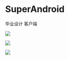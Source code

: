 # SuperAndroid
毕业设计   客户端

![](http://wx3.sinaimg.cn/mw690/00637drdgy1fgrzw9rggxj30au0j8n27.jpg)

![](http://wx2.sinaimg.cn/mw690/00637drdgy1fgrzwvmky8j30a50gogs4.jpg)

![](http://wx2.sinaimg.cn/mw690/00637drdgy1fgrzwv1gncj30at0j9q6z.jpg)
